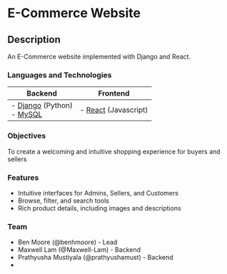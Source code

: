 # E-Commerce Website
## Description
An E-Commerce website implemented with Django and React.

### Languages and Technologies

| Backend | Frontend |
| -------- | ------- |
| - [Django](https://reactjs.org) (Python) <br> - [MySQL](https://www.mysql.com)  | - [React](https://reactjs.org) (Javascript) |

### Objectives
To create a welcoming and intuitive shopping experience for buyers and sellers

### Features
- Intuitive interfaces for Admins, Sellers, and Customers
- Browse, filter, and search tools
- Rich product details, including images and descriptions

### Team
- Ben Moore (@benhmoore) - Lead
- Maxwell Lam (@Maxwell-Lam) - Backend
- Prathyusha Mustiyala (@prathyushamust) - Backend
- 
